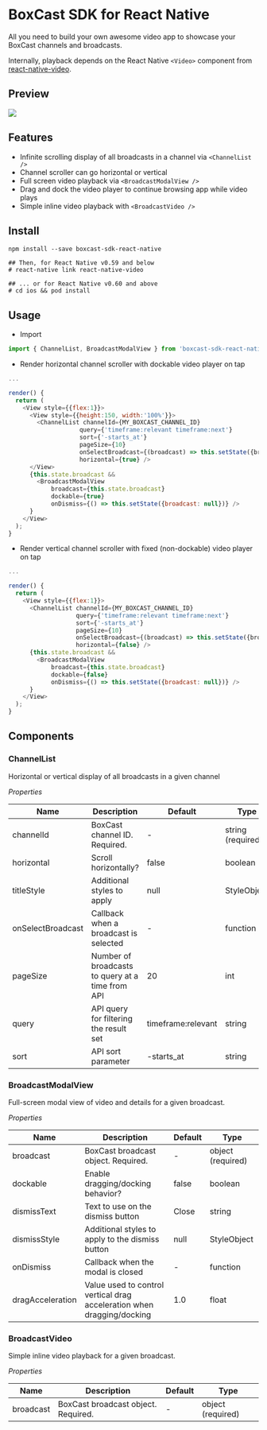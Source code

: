 # BoxCast SDK for React Native

All you need to build your own awesome video app to showcase your BoxCast channels and broadcasts.

Internally, playback depends on the React Native `<Video>` component from [react-native-video](https://github.com/react-native-community/react-native-video).

## Preview

<img src="https://github.com/boxcast/boxcast-sdk-react-native/blob/master/examples/boxcast-sdk-react-native-demo-1.gif?raw=true">

## Features

* Infinite scrolling display of all broadcasts in a channel via `<ChannelList />`
* Channel scroller can go horizontal or vertical 
* Full screen video playback via `<BroadcastModalView />`
* Drag and dock the video player to continue browsing app while video plays
* Simple inline video playback with `<BroadcastVideo />`

## Install

```
npm install --save boxcast-sdk-react-native

## Then, for React Native v0.59 and below
# react-native link react-native-video

## ... or for React Native v0.60 and above
# cd ios && pod install
```


## Usage

* Import

```JavaScript
import { ChannelList, BroadcastModalView } from 'boxcast-sdk-react-native';
```

* Render horizontal channel scroller with dockable video player on tap

```JavaScript
...

render() {
  return (
    <View style={{flex:1}}>
      <View style={{height:150, width:'100%'}}>
        <ChannelList channelId={MY_BOXCAST_CHANNEL_ID}
                    query={'timeframe:relevant timeframe:next'}
                    sort={'-starts_at'}
                    pageSize={10}
                    onSelectBroadcast={(broadcast) => this.setState({broadcast})}
                    horizontal={true} />
      </View>
      {this.state.broadcast &&
        <BroadcastModalView
            broadcast={this.state.broadcast}
            dockable={true}
            onDismiss={() => this.setState({broadcast: null})} />
      }
    </View>
  );
}
```

* Render vertical channel scroller with fixed (non-dockable) video player on tap

```JavaScript
...

render() {
  return (
    <View style={{flex:1}}>
      <ChannelList channelId={MY_BOXCAST_CHANNEL_ID}
                   query={'timeframe:relevant timeframe:next'}
                   sort={'-starts_at'}
                   pageSize={10}
                   onSelectBroadcast={(broadcast) => this.setState({broadcast})}
                   horizontal={false} />
      {this.state.broadcast &&
        <BroadcastModalView
            broadcast={this.state.broadcast}
            dockable={false}
            onDismiss={() => this.setState({broadcast: null})} />
      }
    </View>
  );
}
```

## Components

### ChannelList

Horizontal or vertical display of all broadcasts in a given channel

*Properties*

 Name | Description | Default | Type
------|-------------|----------|-----------
channelId | BoxCast channel ID. Required. | - | string (required)
horizontal | Scroll horizontally? | false | boolean
titleStyle | Additional styles to apply | null | StyleObject
onSelectBroadcast | Callback when a broadcast is selected | - | function
pageSize | Number of broadcasts to query at a time from API | 20 | int
query | API query for filtering the result set | timeframe:relevant | string
sort | API sort parameter | -starts_at | string

### BroadcastModalView

Full-screen modal view of video and details for a given broadcast.

*Properties*

 Name | Description | Default | Type
------|-------------|----------|-----------
broadcast | BoxCast broadcast object. Required. | - | object (required)
dockable | Enable dragging/docking behavior? | false | boolean
dismissText | Text to use on the dismiss button | Close | string
dismissStyle | Additional styles to apply to the dismiss button| null | StyleObject
onDismiss | Callback when the modal is closed | - | function
dragAcceleration | Value used to control vertical drag acceleration when dragging/docking | 1.0 | float


### BroadcastVideo

Simple inline video playback for a given broadcast.

*Properties*

 Name | Description | Default | Type
------|-------------|----------|-----------
broadcast | BoxCast broadcast object. Required. | - | object (required)
